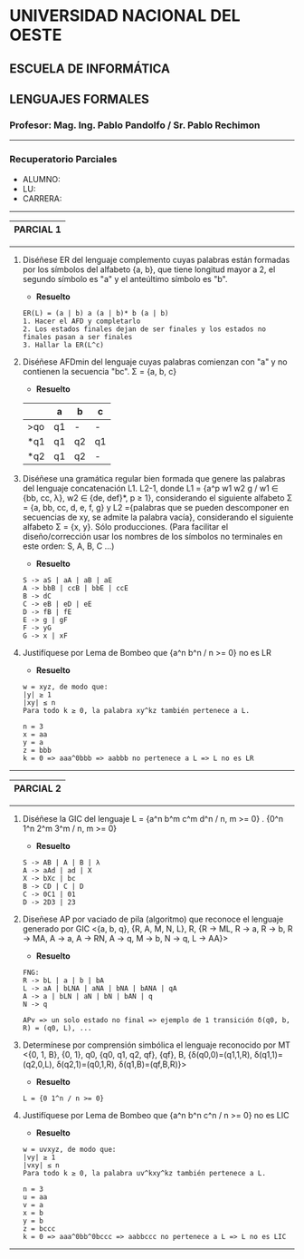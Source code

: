 # UNIVERSIDAD NACIONAL DEL OESTE

## ESCUELA DE INFORMÁTICA

## LENGUAJES FORMALES

### Profesor: Mag. Ing. Pablo Pandolfo / Sr. Pablo Rechimon

---

### Recuperatorio Parciales

* ALUMNO:  
* LU:
* CARRERA:

---

| PARCIAL 1 |
| -- |

---

1. Diséñese ER del lenguaje complemento cuyas palabras están formadas por los símbolos del alfabeto {a, b}, que tiene longitud mayor a 2, el segundo símbolo es "a" y el anteúltimo símbolo es "b".

    * **Resuelto**

    ```plain
    ER(L) = (a | b) a (a | b)* b (a | b)
    1. Hacer el AFD y completarlo
    2. Los estados finales dejan de ser finales y los estados no finales pasan a ser finales
    3. Hallar la ER(L^c)
    ```

2. Diséñese AFDmin del lenguaje cuyas palabras comienzan con "a" y no contienen la secuencia "bc". Σ = {a, b, c}

    * **Resuelto**

    |    | a  | b  | c  |
    | -- | -- | -- | -- |
    |>qo | q1 | -  | -  |
    |*q1 | q1 | q2 | q1 |
    |*q2 | q1 | q2 | -  |

3. Diséñese una gramática regular bien formada que genere las palabras del lenguaje concatenación L1. L2-1, donde L1 = {a^p w1 w2 g / w1 ∈ {bb, cc, λ}, w2 ∈ {de, def}*,  p ≥ 1}, considerando el siguiente alfabeto Σ = {a, bb, cc, d, e, f, g} y L2 ={palabras que se pueden descomponer en secuencias de xy, se admite la palabra vacía}, considerando el siguiente alfabeto Σ = {x, y}. Sólo producciones. (Para facilitar el diseño/corrección usar los nombres de los símbolos no terminales en este orden: S, A, B, C ...)

    * **Resuelto**

    ```grammar
    S -> aS | aA | aB | aE
    A -> bbB | ccB | bbE | ccE
    B -> dC
    C -> eB | eD | eE
    D -> fB | fE
    E -> g | gF
    F -> yG
    G -> x | xF
    ```

4. Justifíquese por Lema de Bombeo que {a^n b^n / n >= 0} no es LR

    * **Resuelto**

    ```plain
    w = xyz, de modo que:
    |y| ≥ 1
    |xy| ≤ n
    Para todo k ≥ 0, la palabra xy^kz también pertenece a L.

    n = 3
    x = aa
    y = a
    z = bbb
    k = 0 => aaa^0bbb => aabbb no pertenece a L => L no es LR
    ```

---

| PARCIAL 2|
| -- |

---

1. Diséñese la GIC del lenguaje L = {a^n b^m c^m d^n / n, m >= 0} . {0^n 1^n 2^m 3^m / n, m >= 0}

    * **Resuelto**

    ```grammar
    S -> AB | A | B | λ
    A -> aAd | ad | X
    X -> bXc | bc
    B -> CD | C | D
    C -> 0C1 | 01
    D -> 2D3 | 23
    ```

2. Diseñese AP por vaciado de pila (algoritmo) que reconoce el lenguaje generado por GIC <{a, b, q}, {R, A, M, N, L}, R, {R -> ML, R -> a, R -> b, R -> MA, A -> a, A -> RN, A -> q, M -> b, N -> q, L -> AA}>

   * **Resuelto**

    ```grammar
    FNG:
    R -> bL | a | b | bA
    L -> aA | bLNA | aNA | bNA | bANA | qA
    A -> a | bLN | aN | bN | bAN | q
    N -> q

    APv => un solo estado no final => ejemplo de 1 transición δ(q0, b, R) = (q0, L), ...
    ```

3. Determínese por comprensión simbólica el lenguaje reconocido por MT <{0, 1, B}, {0, 1}, q0, {q0, q1, q2, qf}, {qf}, B, {δ(q0,0)=(q1,1,R), δ(q1,1)=(q2,0,L), δ(q2,1)=(q0,1,R), δ(q1,B)=(qf,B,R)}>

   * **Resuelto**

    ```plain
    L = {0 1^n / n >= 0}
    ```

4. Justifíquese por Lema de Bombeo que {a^n b^n c^n / n >= 0} no es LIC

    * **Resuelto**

    ```plain
    w = uvxyz, de modo que:
    |vy| ≥ 1
    |vxy| ≤ n
    Para todo k ≥ 0, la palabra uv^kxy^kz también pertenece a L.

    n = 3
    u = aa
    v = a
    x = b
    y = b
    z = bccc
    k = 0 => aaa^0bb^0bccc => aabbccc no pertenece a L => L no es LIC
    ```

---
